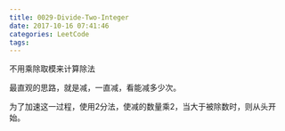 ```yaml
---
title: 0029-Divide-Two-Integer
date: 2017-10-16 07:41:46
categories: LeetCode
tags:
---
```


不用乘除取模来计算除法

最直观的思路，就是减，一直减，看能减多少次。

为了加速这一过程，使用2分法，使减的数量乘2，当大于被除数时，则从头开始。
